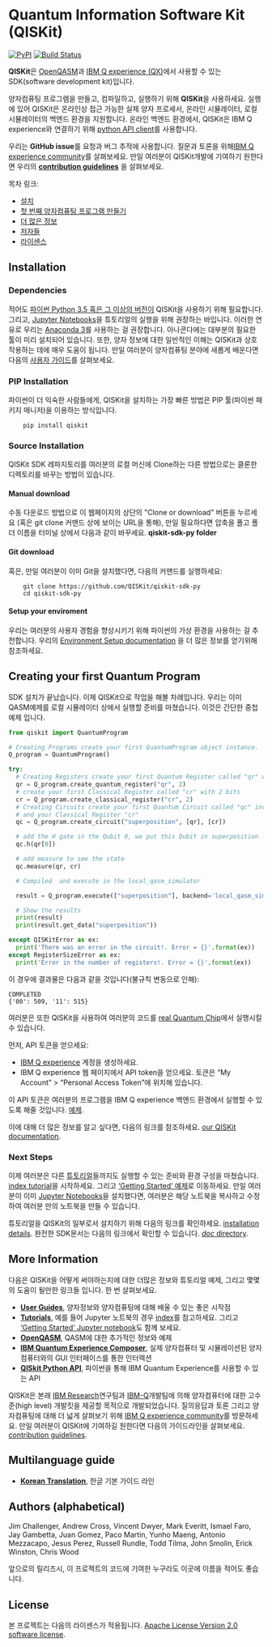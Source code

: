 # Quantum Information Software Kit (QISKit)

[![PyPI](https://img.shields.io/pypi/v/qiskit.svg)](https://pypi.python.org/pypi/qiskit)
[![Build Status](https://travis-ci.org/QISKit/qiskit-sdk-py.svg?branch=master)](https://travis-ci.org/QISKit/qiskit-sdk-py)

**QISKit**은 [OpenQASM](https://github.com/QISKit/qiskit-openqasm)과 [IBM Q experience (QX)](https://quantumexperience.ng.bluemix.net/)에서 사용할 수 있는 SDK(software development kit)입니다. 

양자컴퓨팅 프로그램을 만들고, 컴파일하고, 실행하기 위해 **QISKit**을 사용하세요. 실행에 있어 QISKit은 온라인상 접근 가능한 실제 양자 프로세서, 온라인 시뮬레이터, 로컬 시뮬레이터의 백엔드 환경을 지원합니다. 온라인 백엔드 환경에서, QISKit은 IBM Q experience와 연결하기 위해 [python API client](https://github.com/QISKit/qiskit-api-py)를 사용합니다.

우리는 **GitHub issue**를 요청과 버그 추적에 사용합니다. 질문과 토론을 위해[IBM Q experience community](https://quantumexperience.ng.bluemix.net/qx/community)를 살펴보세요.  만일 여러분이 QISKit개발에 기여하기 원한다면 우리의 **[contribution guidelines](CONTRIBUTING.rst)** 을 살펴보세요.

목차 링크:

* [설치](#installation)
* [첫 번째 양자컴퓨팅 프로그램 만들기](#creating-your-first-quantum-program)
* [더 많은 정보](#more-information)
* [저자들](#authors-alphabetical)
* [라이센스](#license)

## Installation

### Dependencies

적어도 [파이썬 Python 3.5 혹은 그 이상의 버전이](https://www.python.org/downloads/) QISKit을 사용하기 위해 필요합니다. 그리고, [Jupyter Notebooks](https://jupyter.readthedocs.io/en/latest/install.html)을 튜토리얼의 실행을 위해 권장하는 바입니다. 이러한 연유로 우리는 [Anaconda 3](https://www.continuum.io/downloads)를 사용하는 걸 권장합니다. 아나콘다에는 대부분의 필요한 툴이 미리 설치되어 있습니다. 또한, 양자 정보에 대한 일반적인 이해는 QISKit과 상호작용하는 데에 매우 도움이 됩니다. 만일 여러분이 양자컴퓨팅 분야에 새롭게 배운다면 다음의 [사용자 가이드](https://github.com/QISKit/ibmqx-user-guides)를 살펴보세요.

### PIP Installation

파이썬이 더 익숙한 사람들에게, QISKit을 설치하는 가장 빠른 방법은 PIP 툴(파이썬 패키지 매니저)을 이용하는 방식입니다.

```
    pip install qiskit
```

### Source Installation

QISKit SDK 레파지토리를 여러분의 로컬 머신에 Clone하는 다른 방법으로는 클론한 디렉토리를 바꾸는 방법이 있습니다. 

#### Manual download

수동 다운로드 방법으로 이 웹페이지의 상단의 "Clone or download" 버튼을 누르세요 (혹은 git clone 커맨드 상에 보이는 URL을 통해), 만일 필요하다면 압축을 풀고 폴더 이름을 터미널 상에서 다음과 같이 바꾸세요. **qiskit-sdk-py folder** 

#### Git download

혹은, 만일 여러분이 이미 Git을 설치했다면, 다음의 커맨드를 실행하세요:
```
    git clone https://github.com/QISKit/qiskit-sdk-py
    cd qiskit-sdk-py
```

#### Setup your enviroment

우리는 여러분의 사용자 경험을 향상시키기 위해 파이썬의 가상 환경을 사용하는 걸 추천합니다. 우리의 [Environment Setup documentation](doc/install.rst#3.1-Setup-the-environment) 을 더 많은 정보를 얻기위해 참조하세요.

## Creating your first Quantum Program

SDK 설치가 끝났습니다. 이제 QISKit으로 작업을 해볼 차례입니다. 우리는 이미 QASM예제를 로컬 시뮬레이터 상에서 실행할 준비를 마쳤습니다. 이것은 간단한 중첩 예제 입니다. 

```python
from qiskit import QuantumProgram

# Creating Programs create your first QuantumProgram object instance.
Q_program = QuantumProgram()

try:
  # Creating Registers create your first Quantum Register called "qr" with 2 qubits
  qr = Q_program.create_quantum_register("qr", 2)
  # create your first Classical Register called "cr" with 2 bits
  cr = Q_program.create_classical_register("cr", 2)
  # Creating Circuits create your first Quantum Circuit called "qc" involving your Quantum Register "qr"
  # and your Classical Register "cr"
  qc = Q_program.create_circuit("superposition", [qr], [cr])

  # add the H gate in the Qubit 0, we put this Qubit in superposition
  qc.h(qr[0])

  # add measure to see the state
  qc.measure(qr, cr)

  # Compiled  and execute in the local_qasm_simulator

  result = Q_program.execute(["superposition"], backend='local_qasm_simulator', shots=1024)

  # Show the results
  print(result)
  print(result.get_data("superposition"))

except QISKitError as ex:
  print('There was an error in the circuit!. Error = {}'.format(ex))
except RegisterSizeError as ex:
  print('Error in the number of registers!. Error = {}'.format(ex))
```

이 경우에 결과물은 다음과 같을 것입니다(불규칙 변동으로 인해):

```
COMPLETED
{'00': 509, '11': 515}
```
여러분은 또한 QISKit을 사용하여 여러분의 코드를 [real Quantum Chip](https://github.com/QISKit/ibmqx-backend-information)에서 실행시킬 수 있습니다.

 먼저, API 토큰을 얻으세요:
 
-  [IBM Q experience](https://quantumexperience.ng.bluemix.net) 계정을 생성하세요. 
-  IBM Q experience 웹 페이지에서 API token을 얻으세요. 토큰은 “My Account” > “Personal Access Token”에 위치해 있습니다. 

이 API 토큰은 여러분의 프로그램을 IBM Q experience 백엔드 환경에서 실행할 수 있도록 해줄 것입니다. [예제](doc/example_real_backend.rst).

이에 대해 더 많은 정보를 알고 싶다면, 다음의 링크를 참조하세요. [our QISKit documentation](doc/qiskit.rst).


### Next Steps

이제 여러분은 다른 [튜토리얼](https://github.com/QISKit/qiskit-tutorial)들까지도 실행할 수 있는 준비와 환경 구성을 마쳤습니다. [index tutorial](https://github.com/QISKit/qiskit-tutorial/blob/master/index.ipynb)을 시작하세요. 그리고 [‘Getting Started’ 예제](https://github.com/QISKit/qiskit-tutorial/blob/002d054c72fc59fc5009bb9fa0ee393e15a69d07/1_introduction/getting_started.ipynb)로 이동하세요. 만일 여러분이 이미 [Jupyter Notebooks](https://jupyter.readthedocs.io/en/latest/install.html)을 설치했다면, 여러분은 해당 노트북을 복사하고 수정하여 여러분 만의 노트북을 만들 수 있습니다. 

튜토리얼을 QISKit의 일부로서 설치하기 위해 다음의 링크를 확인하세요. [installation details](doc/install.rst#Install-Jupyter-based-tutorials). 완전한 SDK문서는 다음의 링크에서 확인할 수 있습니다. [*doc* directory](doc/qiskit.rst).

## More Information

다음은 QISKit을 어떻게 써야하는지에 대한 더많은 정보와 튜토리얼 예제, 그리고 몇몇의 도움이 될만한 링크들 입니다. 한 번 살펴보세요. 
* **[User Guides](https://github.com/QISKit/ibmqx-user-guides)**,
  양자정보와 양자컴퓨팅에 대해 배울 수 있는 좋은 시작점 
* **[Tutorials](https://github.com/QISKit/qiskit-tutorial)**,
  예를 들어 Jupyter 노트북의 경우 [index](https://github.com/QISKit/qiskit-tutorial/blob/master/index.ipynb)를 참고하세요. 그리고 [‘Getting Started’ Jupyter notebook](https://github.com/QISKit/qiskit-tutorial/blob/002d054c72fc59fc5009bb9fa0ee393e15a69d07/1_introduction/getting_started.ipynb)도 함께 보세요. 
* **[OpenQASM](https://github.com/QISKit/openqasm)**,
  QASM에 대한 추가적인 정보와 예제
* **[IBM Quantum Experience Composer](https://quantumexperience.ng.bluemix.net/qx/editor)**,
  실제 양자컴퓨터 및 시뮬레이션된 양자컴퓨터와의 GUI 인터페이스를 통한 인터렉션
* **[QISkit Python API](https://github.com/QISKit/qiskit-api-py)**, 파이썬을 통해 IBM Quantum Experience를 사용할 수 있는 API 

QISKit은 본래 [IBM Research](http://www.research.ibm.com/)연구팀과 [IBM-Q](http://www.research.ibm.com/ibm-q/)개발팀에 의해 양자컴퓨터에 대한 고수준(high level) 개발킷을 제공할 목적으로 개발되었습니다. 
질의응답과 토론 그리고 양자컴퓨팅에 대해 더 넓게 살펴보기 위해 [IBM Q experience community](https://quantumexperience.ng.bluemix.net/qx/community)를 방문하세요. 만일 여러분이 QISKit에 기여하길 원한다면 다음의 가이드라인을 살펴보세요. [contribution guidelines](CONTRIBUTING.rst).

## Multilanguage guide

* **[Korean Translation](https://github.com/QISKit/qiskit-sdk-py/tree/master/doc/ko/README-ko.md)**, 한글 기본 가이드 라인

## Authors (alphabetical)

Jim Challenger, Andrew Cross, Vincent Dwyer, Mark Everitt, Ismael Faro, Jay Gambetta, Juan Gomez, Paco Martin, Yunho Maeng, Antonio Mezzacapo, Jesus Perez, Russell Rundle, Todd Tilma, John Smolin, Erick Winston, Chris Wood

앞으로의 릴리즈시, 이 프로젝트의 코드에 기여한 누구라도 이곳에 이름을 적어도 좋습니다. 

## License

본 프로젝트는 다음의 라이센스가 적용됩니다. [Apache License Version 2.0 software license](https://www.apache.org/licenses/LICENSE-2.0).


